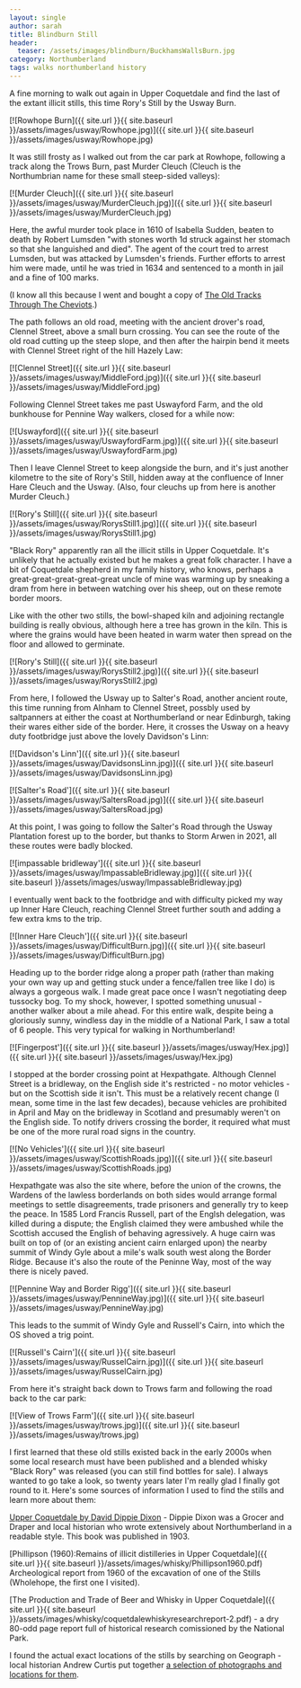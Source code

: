 ```yaml
---
layout: single
author: sarah
title: Blindburn Still
header:
  teaser: /assets/images/blindburn/BuckhamsWallsBurn.jpg
category: Northumberland
tags: walks northumberland history
---
```


A fine morning to walk out again in Upper Coquetdale and find the last of the extant illicit stills, this time Rory's Still by the Usway Burn. 

[![Rowhope Burn]({{ site.url }}{{ site.baseurl }}/assets/images/usway/Rowhope.jpg)]({{ site.url }}{{ site.baseurl }}/assets/images/usway/Rowhope.jpg)

It was still frosty as I walked out from the car park at Rowhope, following a track along the Trows Burn, past Murder Cleuch (Cleuch is the Northumbrian name for these small steep-sided valleys): 

[![Murder Cleuch]({{ site.url }}{{ site.baseurl }}/assets/images/usway/MurderCleuch.jpg)]({{ site.url }}{{ site.baseurl }}/assets/images/usway/MurderCleuch.jpg)

Here, the awful murder took place in 1610 of Isabella Sudden, beaten to death by Robert Lumsden "with stones worth 1d struck against her stomach so that she languished and died". The agent of the court tred to arrest Lumsden, but was attacked by Lumsden's friends. Further efforts to arrest him were made, until he was tried in 1634 and sentenced to a month in jail and a fine of 100 marks. 

(I know all this because I went and bought a copy of [The Old Tracks Through The Cheviots](https://www.northern-heritage.co.uk/product/books/archaeology/the-old-tracks-through-the-cheviots-david-jones-with-coquetdale-community).)

The path follows an old road, meeting with the ancient drover's road, Clennel Street, above a small burn crossing. You can see the route of the old road cutting up the steep slope, and then after the hairpin bend it meets with Clennel Street right of the hill Hazely Law:

[![Clennel Street]({{ site.url }}{{ site.baseurl }}/assets/images/usway/MiddleFord.jpg)]({{ site.url }}{{ site.baseurl }}/assets/images/usway/MiddleFord.jpg)

Following Clennel Street takes me past Uswayford Farm, and the old bunkhouse for Pennine Way walkers, closed for a while now:

[![Uswayford]({{ site.url }}{{ site.baseurl }}/assets/images/usway/UswayfordFarm.jpg)]({{ site.url }}{{ site.baseurl }}/assets/images/usway/UswayfordFarm.jpg)

Then I leave Clennel Street to keep alongside the burn, and it's just another kilometre to the site of Rory's Still, hidden away at the confluence of Inner Hare Cleuch and the Usway. (Also, four cleuchs up from here is another Murder Cleuch.)

[![Rory's Still]({{ site.url }}{{ site.baseurl }}/assets/images/usway/RorysStill1.jpg)]({{ site.url }}{{ site.baseurl }}/assets/images/usway/RorysStill1.jpg)

"Black Rory" apparently ran all the illicit stills in Upper Coquetdale. It's unlikely that he actually existed but he makes a great folk character. I have a bit of Coquetdale shepherd in my family history, who knows, perhaps a great-great-great-great-great uncle of mine was warming up by sneaking a dram from here in between watching over his sheep, out on these remote border moors.

Like with the other two stills, the bowl-shaped kiln and adjoining rectangle building is really obvious, although here a tree has grown in the kiln. This is where the grains would have been heated in warm water then spread on the floor and allowed to germinate.

[![Rory's Still]({{ site.url }}{{ site.baseurl }}/assets/images/usway/RorysStill2.jpg)]({{ site.url }}{{ site.baseurl }}/assets/images/usway/RorysStill2.jpg)

From here, I followed the Usway up to Salter's Road, another ancient route, this time running from Alnham to Clennel Street, possbly used by saltpanners at either the coast at Northumberland or near Edinburgh, taking their wares either side of the border. Here, it crosses the Usway on a heavy duty footbridge just above the lovely Davidson's Linn:

[![Davidson's Linn']({{ site.url }}{{ site.baseurl }}/assets/images/usway/DavidsonsLinn.jpg)]({{ site.url }}{{ site.baseurl }}/assets/images/usway/DavidsonsLinn.jpg)

[![Salter's Road']({{ site.url }}{{ site.baseurl }}/assets/images/usway/SaltersRoad.jpg)]({{ site.url }}{{ site.baseurl }}/assets/images/usway/SaltersRoad.jpg)

At this point, I was going to follow the Salter's Road through the Usway Plantation forest up to the border, but thanks to Storm Arwen in 2021, all these routes were badly blocked. 

[![impassable bridleway']({{ site.url }}{{ site.baseurl }}/assets/images/usway/ImpassableBridleway.jpg)]({{ site.url }}{{ site.baseurl }}/assets/images/usway/ImpassableBridleway.jpg)

I eventually went back to the footbridge and with difficulty picked my way up Inner Hare Cleuch, reaching Clennel Street further south and adding a few extra kms to the trip.

[![Inner Hare Cleuch']({{ site.url }}{{ site.baseurl }}/assets/images/usway/DifficultBurn.jpg)]({{ site.url }}{{ site.baseurl }}/assets/images/usway/DifficultBurn.jpg)

Heading up to the border ridge along a proper path (rather than making your own way up and getting stuck under a fence/fallen tree like I do) is always a gorgeous walk. I made great pace once I wasn't negotiating deep tussocky bog. To my shock, however, I spotted something unusual - another walker about a mile ahead. For this entire walk, despite being a gloriously sunny, windless day in the middle of a National Park, I saw a total of 6 people. This very typical for walking in Northumberland!

[![Fingerpost']({{ site.url }}{{ site.baseurl }}/assets/images/usway/Hex.jpg)]({{ site.url }}{{ site.baseurl }}/assets/images/usway/Hex.jpg)

I stopped at the border crossing point at Hexpathgate. Although Clennel Street is a bridleway, on the English side it's restricted - no motor vehicles - but on the Scottish side it isn't. This must be a relatively recent change (I mean, some time in the last few decades), because vehicles are prohibited in April and May on the bridleway in Scotland and presumably weren't on the English side. To notify drivers crossing the border, it required what must be one of the more rural road signs in the country.

[![No Vehicles']({{ site.url }}{{ site.baseurl }}/assets/images/usway/ScottishRoads.jpg)]({{ site.url }}{{ site.baseurl }}/assets/images/usway/ScottishRoads.jpg)

Hexpathgate was also the site where, before the union of the crowns, the Wardens of the lawless borderlands on both sides would arrange formal meetings to settle disagreements, trade prisoners and generally try to keep the peace. In 1585 Lord Francis Russell, part of the Englsh delegation, was killed during a dispute; the English claimed they were ambushed while the Scottish accused the English of behaving agressively. A huge cairn was built on top of (or an existing ancient cairn enlarged upon) the nearby summit of Windy Gyle about a mile's walk south west along the Border Ridge. Because it's also the route of the Peninne Way, most of the way there is nicely paved.

[![Pennine Way and Border Rigg']({{ site.url }}{{ site.baseurl }}/assets/images/usway/PennineWay.jpg)]({{ site.url }}{{ site.baseurl }}/assets/images/usway/PennineWay.jpg)

This leads to the summit of Windy Gyle and Russell's Cairn, into which the OS shoved a trig point.

[![Russell's Cairn']({{ site.url }}{{ site.baseurl }}/assets/images/usway/RusselCairn.jpg)]({{ site.url }}{{ site.baseurl }}/assets/images/usway/RusselCairn.jpg)

From here it's straight back down to Trows farm and following the road back to the car park:

[![View of Trows Farm']({{ site.url }}{{ site.baseurl }}/assets/images/usway/trows.jpg)]({{ site.url }}{{ site.baseurl }}/assets/images/usway/trows.jpg)

I first learned that these old stills existed back in the early 2000s when some local research must have been published and a blended whisky "Black Rory" was released (you can still find bottles for sale). I always wanted to go take a look, so twenty years later I'm really glad I finally got round to it. Here's some sources of information I used to find the stills and learn more about them:

[Upper Coquetdale by David Dippie Dixon](https://archive.org/details/uppercoquetdalen00dixo) - Dippie Dixon was a Grocer and Draper and local historian who wrote extensively about Northumberland in a readable style. This book was published in 1903.

[Phillipson (1960):Remains of illicit distilleries in Upper Coquetdale]({{ site.url }}{{ site.baseurl }}/assets/images/whisky/Phillipson1960.pdf) Archeological report from 1960 of the excavation of one of the Stills (Wholehope, the first one I visited).

[The Production and Trade of Beer and Whisky in Upper Coquetdale]({{ site.url }}{{ site.baseurl }}/assets/images/whisky/coquetdalewhiskyresearchreport-2.pdf) - a dry 80-odd page report full of historical research comissioned by the National Park.

I found the actual exact locations of the stills by searching on Geograph - local historian Andrew Curtis put together [a selection of photographs and locations for them](https://www.geograph.org.uk/snippet/5569).


